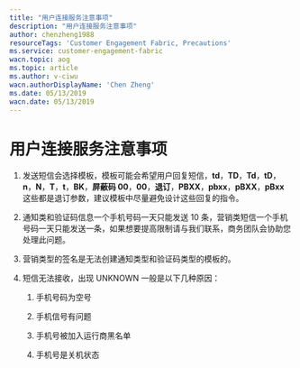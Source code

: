 ```yaml
---
title: "用户连接服务注意事项"
description: "用户连接服务注意事项"
author: chenzheng1988
resourceTags: 'Customer Engagement Fabric, Precautions'
ms.service: customer-engagement-fabric
wacn.topic: aog
ms.topic: article
ms.author: v-ciwu
wacn.authorDisplayName: 'Chen Zheng'
ms.date: 05/13/2019
wacn.date: 05/13/2019
---
```


# 用户连接服务注意事项

1. 发送短信会选择模板，模板可能会希望用户回复短信，**td**，**TD**，**Td**，**tD**，**n**，**N**，**T**，**t**，**BK**，**屏蔽码 00**，**00**，**退订**，**PBXX**，**pbxx**，**pBXX**，**pBxx** 这些都是退订参数，建议模板中尽量避免设计这些回复的指令。

2. 通知类和验证码信息一个手机号码一天只能发送 10 条，营销类短信一个手机号码一天只能发送一条，如果想要提高限制请与我们联系，商务团队会协助您处理此问题。

3. 营销类型的签名是无法创建通知类型和验证码类型的模板的。

4. 短信无法接收，出现 UNKNOWN 一般是以下几种原因：

    1. 手机号码为空号

    2. 手机信号有问题

    3. 手机号被加入运行商黑名单

    4. 手机号是关机状态